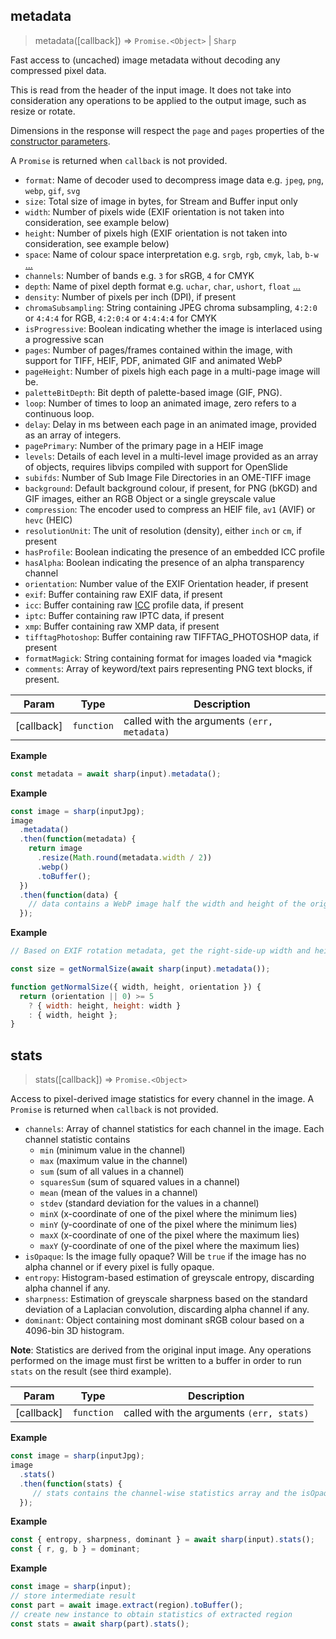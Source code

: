 ## metadata
> metadata([callback]) ⇒ <code>Promise.&lt;Object&gt;</code> \| <code>Sharp</code>

Fast access to (uncached) image metadata without decoding any compressed pixel data.

This is read from the header of the input image.
It does not take into consideration any operations to be applied to the output image,
such as resize or rotate.

Dimensions in the response will respect the `page` and `pages` properties of the
[constructor parameters](/api-constructor#parameters).

A `Promise` is returned when `callback` is not provided.

- `format`: Name of decoder used to decompress image data e.g. `jpeg`, `png`, `webp`, `gif`, `svg`
- `size`: Total size of image in bytes, for Stream and Buffer input only
- `width`: Number of pixels wide (EXIF orientation is not taken into consideration, see example below)
- `height`: Number of pixels high (EXIF orientation is not taken into consideration, see example below)
- `space`: Name of colour space interpretation e.g. `srgb`, `rgb`, `cmyk`, `lab`, `b-w` [...](https://www.libvips.org/API/current/VipsImage.html#VipsInterpretation)
- `channels`: Number of bands e.g. `3` for sRGB, `4` for CMYK
- `depth`: Name of pixel depth format e.g. `uchar`, `char`, `ushort`, `float` [...](https://www.libvips.org/API/current/VipsImage.html#VipsBandFormat)
- `density`: Number of pixels per inch (DPI), if present
- `chromaSubsampling`: String containing JPEG chroma subsampling, `4:2:0` or `4:4:4` for RGB, `4:2:0:4` or `4:4:4:4` for CMYK
- `isProgressive`: Boolean indicating whether the image is interlaced using a progressive scan
- `pages`: Number of pages/frames contained within the image, with support for TIFF, HEIF, PDF, animated GIF and animated WebP
- `pageHeight`: Number of pixels high each page in a multi-page image will be.
- `paletteBitDepth`: Bit depth of palette-based image (GIF, PNG).
- `loop`: Number of times to loop an animated image, zero refers to a continuous loop.
- `delay`: Delay in ms between each page in an animated image, provided as an array of integers.
- `pagePrimary`: Number of the primary page in a HEIF image
- `levels`: Details of each level in a multi-level image provided as an array of objects, requires libvips compiled with support for OpenSlide
- `subifds`: Number of Sub Image File Directories in an OME-TIFF image
- `background`: Default background colour, if present, for PNG (bKGD) and GIF images, either an RGB Object or a single greyscale value
- `compression`: The encoder used to compress an HEIF file, `av1` (AVIF) or `hevc` (HEIC)
- `resolutionUnit`: The unit of resolution (density), either `inch` or `cm`, if present
- `hasProfile`: Boolean indicating the presence of an embedded ICC profile
- `hasAlpha`: Boolean indicating the presence of an alpha transparency channel
- `orientation`: Number value of the EXIF Orientation header, if present
- `exif`: Buffer containing raw EXIF data, if present
- `icc`: Buffer containing raw [ICC](https://www.npmjs.com/package/icc) profile data, if present
- `iptc`: Buffer containing raw IPTC data, if present
- `xmp`: Buffer containing raw XMP data, if present
- `tifftagPhotoshop`: Buffer containing raw TIFFTAG_PHOTOSHOP data, if present
- `formatMagick`: String containing format for images loaded via *magick
- `comments`:  Array of keyword/text pairs representing PNG text blocks, if present.



| Param | Type | Description |
| --- | --- | --- |
| [callback] | <code>function</code> | called with the arguments `(err, metadata)` |

**Example**  
```js
const metadata = await sharp(input).metadata();
```
**Example**  
```js
const image = sharp(inputJpg);
image
  .metadata()
  .then(function(metadata) {
    return image
      .resize(Math.round(metadata.width / 2))
      .webp()
      .toBuffer();
  })
  .then(function(data) {
    // data contains a WebP image half the width and height of the original JPEG
  });
```
**Example**  
```js
// Based on EXIF rotation metadata, get the right-side-up width and height:

const size = getNormalSize(await sharp(input).metadata());

function getNormalSize({ width, height, orientation }) {
  return (orientation || 0) >= 5
    ? { width: height, height: width }
    : { width, height };
}
```


## stats
> stats([callback]) ⇒ <code>Promise.&lt;Object&gt;</code>

Access to pixel-derived image statistics for every channel in the image.
A `Promise` is returned when `callback` is not provided.

- `channels`: Array of channel statistics for each channel in the image. Each channel statistic contains
    - `min` (minimum value in the channel)
    - `max` (maximum value in the channel)
    - `sum` (sum of all values in a channel)
    - `squaresSum` (sum of squared values in a channel)
    - `mean` (mean of the values in a channel)
    - `stdev` (standard deviation for the values in a channel)
    - `minX` (x-coordinate of one of the pixel where the minimum lies)
    - `minY` (y-coordinate of one of the pixel where the minimum lies)
    - `maxX` (x-coordinate of one of the pixel where the maximum lies)
    - `maxY` (y-coordinate of one of the pixel where the maximum lies)
- `isOpaque`: Is the image fully opaque? Will be `true` if the image has no alpha channel or if every pixel is fully opaque.
- `entropy`: Histogram-based estimation of greyscale entropy, discarding alpha channel if any.
- `sharpness`: Estimation of greyscale sharpness based on the standard deviation of a Laplacian convolution, discarding alpha channel if any.
- `dominant`: Object containing most dominant sRGB colour based on a 4096-bin 3D histogram.

**Note**: Statistics are derived from the original input image. Any operations performed on the image must first be
written to a buffer in order to run `stats` on the result (see third example).



| Param | Type | Description |
| --- | --- | --- |
| [callback] | <code>function</code> | called with the arguments `(err, stats)` |

**Example**  
```js
const image = sharp(inputJpg);
image
  .stats()
  .then(function(stats) {
     // stats contains the channel-wise statistics array and the isOpaque value
  });
```
**Example**  
```js
const { entropy, sharpness, dominant } = await sharp(input).stats();
const { r, g, b } = dominant;
```
**Example**  
```js
const image = sharp(input);
// store intermediate result
const part = await image.extract(region).toBuffer();
// create new instance to obtain statistics of extracted region
const stats = await sharp(part).stats();
```